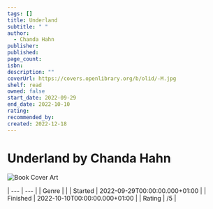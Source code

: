 ```yaml
---
tags: []
title: Underland
subtitle: " "
author:
  - Chanda Hahn
publisher: 
published: 
page_count: 
isbn: 
description: ""
coverUrl: https://covers.openlibrary.org/b/olid/-M.jpg
shelf: read
owned: false
start_date: 2022-09-29
end_date: 2022-10-10
rating: 
recommended_by: 
created: 2022-12-18
---
```


# Underland by Chanda Hahn

![Book Cover Art](https://covers.openlibrary.org/b/olid/-M.jpg)


| --- | --- |
| Genre |  |
| Started | 2022-09-29T00:00:00.000+01:00 |
| Finished | 2022-10-10T00:00:00.000+01:00 |
| Rating | /5 |

